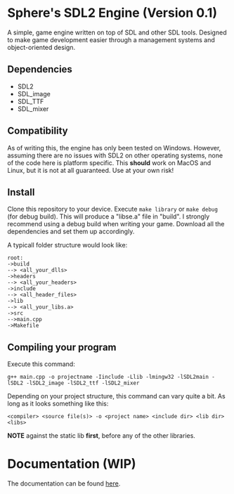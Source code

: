 # Sphere's SDL2 Engine (Version 0.1)

A simple, game engine written on top of SDL and other SDL tools. Designed to make game development easier through a management systems and object-oriented design.

## Dependencies
 - SDL2
 - SDL_image
 - SDL_TTF
 - SDL_mixer

## Compatibility

As of writing this, the engine has only been tested on Windows. However, assuming there are no issues with SDL2 on other operating systems, none of the code here is platform specific. This **should** work on MacOS and Linux, but it is not at all guaranteed. Use at your own risk!

## Install

Clone this repository to your device. 
Execute `make library` or `make debug` (for debug build).
This will produce a "libse.a" file in "build".
I strongly recommend using a debug build when writing your game.
Download all the dependencies and set them up accordingly.

A typicall folder structure would look like:

```
root:
->build
--> <all_your_dlls>
->headers
--> <all_your_headers>
->include
--> <all_header_files>
->lib
--> <all_your_libs.a>
->src
-->main.cpp
->Makefile
```

## Compiling your program

Execute this command:

```
g++ main.cpp -o projectname -Iinclude -Llib -lmingw32 -lSDL2main -lSDL2 -lSDL2_image -lSDL2_ttf -lSDL2_mixer
```

Depending on your project structure, this command can vary quite a bit. As long as it looks something like this:

```
<compiler> <source file(s)> -o <project name> <include dir> <lib dir> <libs>
```

**NOTE** against the static lib **first**, before any of the other libraries.

# Documentation (WIP)

The documentation can be found [here](documentation/app.md).
